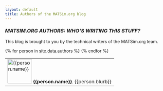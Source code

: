 ```yaml
---
layout: default
title: Authors of the MATSim.org blog
---
```


### _MATSIM.ORG AUTHORS: WHO'S WRITING THIS STUFF?_

This blog is brought to you by the technical writers of the MATSim.org team.

<table class="author_table">
{% for person in site.data.authors %}
	<tr>
                      <td class="author_table">
		<img class="author_table" src="{{person.image}}" alt="{{person.name}}" width="80">
		<strong>{{person.name}}</strong>. {{person.blurb}}
                      </td>
              </tr>
{% endfor %}
</table>

